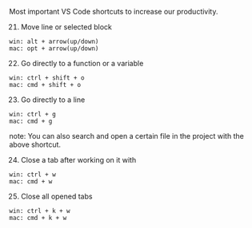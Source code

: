 Most important VS Code shortcuts to increase our productivity.

21. Move line or selected block
>
    win: alt + arrow(up/down)
    mac: opt + arrow(up/down)
  
    
22. Go directly to a function or a variable
>
    win: ctrl + shift + o
    mac: cmd + shift + o
  
23. Go directly to a line
>
    win: ctrl + g
    mac: cmd + g
  
  note: You can also search and open a certain file in the project with the above shortcut.
  
24. Close a tab after working on it with 
>
    win: ctrl + w
    mac: cmd + w
  
25. Close all opened tabs
>
    win: ctrl + k + w
    mac: cmd + k + w


  
